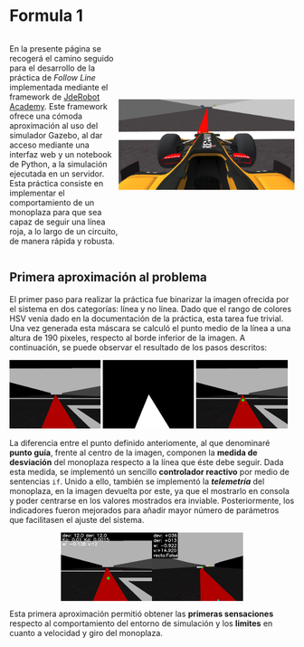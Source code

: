 # Formula 1

<div style="display:flex; flex-flow:row; align-items:center">
<p>
En la presente página se recogerá el camino seguido para el desarrollo de la práctica de <em>Follow Line</em> 
implementada mediante el framework de <a href="https://academy.jderobot.org/">JdeRobot Academy</a>. Este framework
ofrece una cómoda aproximación al uso del simulador Gazebo, al dar acceso mediante una interfaz web y un notebook de 
Python, a la simulación ejecutada en un servidor. Esta práctica consiste en implementar el comportamiento de un 
monoplaza para que sea capaz de seguir una línea roja, a lo largo de un circuito, de manera rápida y robusta.
</p>
<img src="assets/images/thumbnail_follow_line.png" class="inline" style="max-height:10rem; width:20rem;">

</div>


## Primera aproximación al problema

El primer paso para realizar la práctica fue binarizar la imagen ofrecida por el sistema en dos categorías: 
línea y no línea. Dado que el rango de colores HSV venía dado en la documentación de la práctica, esta tarea 
fue trivial. Una vez generada esta máscara se calculó el punto medio de la línea a una altura de 190 pixeles, respecto
al borde inferior de la imagen. A continuación, se puede observar el resultado de los pasos descritos:

<img src="assets/images/car.jpg" class="inline" width="32%">
<img src="assets/images/car_seg.jpg" class="inline" width="32%">
<img src="assets/images/car_point.jpg" class="inline" width="32%">

La diferencia entre el punto definido anteriomente, al que denominaré **punto guía**, frente al centro de la imagen,
componen la **medida de desviación** del monoplaza respecto a la línea que éste debe seguir. Dada esta medida, se implementó
un sencillo **controlador reactivo** por medio de sentencias `if`. Unido a ello, también se implementó la **_telemetría_** del
monoplaza, en la imagen devuelta por este, ya que el mostrarlo en consola y poder centrarse en los valores mostrados 
era inviable. Posteriormente, los indicadores fueron mejorados para añadir mayor número de parámetros que facilitasen 
el ajuste del sistema.

<div style="display: flex; align-items:center; justify-content:center">
<img src="assets/images/car_tele.jpg" class="inline" width="32%">
<img src="assets/images/car_tele2.jpg" class="inline" width="32%">
</div>

Esta primera aproximación permitió obtener las **primeras sensaciones** respecto al comportamiento del entorno de simulación
y los **limites** en cuanto a velocidad y giro del monoplaza.